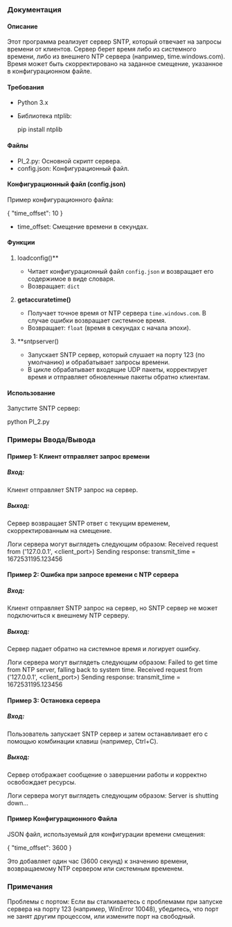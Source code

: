 ### Документация

#### Описание

Этот программа реализует сервер SNTP, который отвечает на запросы времени от клиентов. Сервер берет время либо из системного времени, либо из внешнего NTP сервера (например, time.windows.com). Время может быть скорректировано на заданное смещение, указанное в конфигурационном файле.

#### Требования

- Python 3.x
- Библиотека ntplib:
  
  pip install ntplib
  

#### Файлы

- PI_2.py: Основной скрипт сервера.
- config.json: Конфигурационный файл.

#### Конфигурационный файл (config.json)

Пример конфигурационного файла:

{
  "time_offset": 10
}


- time_offset: Смещение времени в секундах.

#### Функции

1. loadconfig()**
   - Читает конфигурационный файл `config.json` и возвращает его содержимое в виде словаря.
   - Возвращает: `dict`

2. **getaccuratetime()**
   - Получает точное время от NTP сервера `time.windows.com`. В случае ошибки возвращает системное время.
   - Возвращает: `float` (время в секундах с начала эпохи).

3. **sntpserver()
   - Запускает SNTP сервер, который слушает на порту 123 (по умолчанию) и обрабатывает запросы времени.
   - В цикле обрабатывает входящие UDP пакеты, корректирует время и отправляет обновленные пакеты обратно клиентам.

#### Использование

Запустите SNTP сервер:

python PI_2.py


### Примеры Ввода/Вывода

#### Пример 1: Клиент отправляет запрос времени

##### Вход:
Клиент отправляет SNTP запрос на сервер.

##### Выход:
Сервер возвращает SNTP ответ с текущим временем, скорректированным на смещение.

Логи сервера могут выглядеть следующим образом:
Received request from ('127.0.0.1', <client_port>)
Sending response: transmit_time = 1672531195.123456


#### Пример 2: Ошибка при запросе времени с NTP сервера

##### Вход:
Клиент отправляет SNTP запрос на сервер, но SNTP сервер не может подключиться к внешнему NTP серверу.

##### Выход:
Сервер падает обратно на системное время и логирует ошибку.

Логи сервера могут выглядеть следующим образом:
Failed to get time from NTP server, falling back to system time.
Received request from ('127.0.0.1', <client_port>)
Sending response: transmit_time = 1672531195.123456


#### Пример 3: Остановка сервера

##### Вход:
Пользователь запускает SNTP сервер и затем останавливает его с помощью комбинации клавиш (например, Ctrl+C).

##### Выход:
Сервер отображает сообщение о завершении работы и корректно освобождает ресурсы.

Логи сервера могут выглядеть следующим образом:
Server is shutting down...


#### Пример Конфигурационного Файла

JSON файл, используемый для конфигурации времени смещения:

{
  "time_offset": 3600
}


Это добавляет один час (3600 секунд) к значению времени, возвращаемому NTP сервером или системным временем.

### Примечания
Проблемы с портом: Если вы сталкиваетесь с проблемами при запуске сервера на порту 123 (например, WinError 10048), убедитесь, что порт не занят другим процессом, или измените порт на свободный.